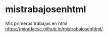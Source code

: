 # mistrabajosenhtml
Mis primeros trabajos en html  https://miradacsc.github.io/mistrabajosenhtml/. 
